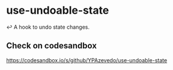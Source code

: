 # use-undoable-state

↩️ A hook to undo state changes.

## Check on codesandbox
https://codesandbox.io/s/github/YPAzevedo/use-undoable-state
